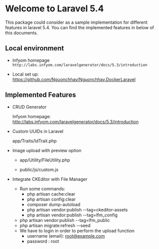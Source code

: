 Welcome to Laravel 5.4
======================

This package could consider as a sample implementation for different features in laravel 5.4.
You can find the implemented features in below of this documents.


Local environment
-----------------

* Infyom homepage `http://labs.infyom.com/laravelgenerator/docs/5.3/introduction`

* Local set up: https://github.com/Nguonchhay/Nguonchhay.DockerLaravel

Implemented Features
--------------------

* CRUD Generator

	Infyom homepage: http://labs.infyom.com/laravelgenerator/docs/5.3/introduction

* Custom UUIDs in Laravel

	app/Traits/IdTrait.php

* Image upload with preview option

	* app/Utility/FileUtility.php

	* public/js/custom.js

* Integrate CKEditor with File Manager

	* Run some commands:
		- php artisan cache:clear
		- php artisan config:clear
		- composer dump-autoload
		- php artisan vendor:publish --tag=ckeditor-assets
		- php artisan vendor:publish --tag=lfm_config
    - php artisan vendor:publish --tag=lfm_public
    - php artisan migrate:refresh --seed
    
	* We have to login in order to perform the upload function
		- username (email): root@example.com
		- password        : root